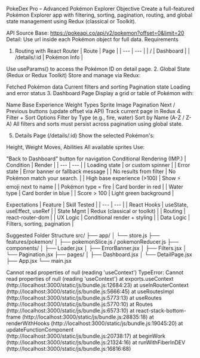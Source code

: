 PokeDex Pro – Advanced Pokémon Explorer
Objective
Create a full-featured Pokémon Explorer app with filtering, sorting, pagination, routing, and global state management using Redux (classical or Toolkit).

API Source
Base: https://pokeapi.co/api/v2/pokemon?offset=0&limit=20
Detail: Use url inside each Pokémon object for full data.
Requirements
1. Routing with React Router
| Route | Page | | --- | --- | | / | Dashboard | | /details/:id | Pokémon Info |

Use useParams() to access the Pokémon ID on detail page.
2. Global State (Redux or Redux Toolkit)
Store and manage via Redux:

Fetched Pokémon data
Current filters and sorting
Pagination state
Loading and error status
3. Dashboard Page
Display a grid or table of Pokémon with:

Name
Base Experience
Weight
Types
Sprite Image
Pagination
Next / Previous buttons (update offset via API)
Track current page in Redux
4. Filter + Sort Options
Filter by Type (e.g., fire, water)
Sort by Name (A-Z / Z-A)
All filters and sorts must persist across pagination using global state.

5. Details Page (/details/:id)
Show the selected Pokémon's:

Height, Weight
Moves, Abilities
All available sprites
Use:

"Back to Dashboard" button for navigation
Conditional Rendering (IMP.)
| Condition | Render | | --- | --- | | Loading state | <Loader /> or custom spinner | | Error state | Error banner or fallback message | | No results from filter | No Pokémon match your search. | | High base experience (>100) | Show ⚡ emoji next to name | | Pokémon type = fire | Card border in red | | Water type | Card border in blue | | Score > 100 | Light green background |

Expectations
| Feature | Skill Tested | | --- | --- | | React Hooks | useState, useEffect, useRef | | State Mgmt | Redux (classical or toolkit) | | Routing | react-router-dom | | UX Logic | Conditional render + styling | | Data Logic | Filters, sorting, pagination |

Suggested Folder Structure
src/
├── app/
│   └── store.js
├── features/pokemon/
│   ├── pokemonSlice.js / pokemonReducer.js
├── components/
│   ├── Loader.jsx
│   ├── ErrorBanner.jsx
│   ├── Filters.jsx
│   └── Pagination.jsx
├── pages/
│   ├── Dashboard.jsx
│   └── DetailPage.jsx
├── App.jsx
└── main.jsx

Cannot read properties of null (reading 'useContext')
TypeError: Cannot read properties of null (reading 'useContext')
    at exports.useContext (http://localhost:3000/static/js/bundle.js:12684:23)
    at useInRouterContext (http://localhost:3000/static/js/bundle.js:5666:45)
    at useRoutesImpl (http://localhost:3000/static/js/bundle.js:5773:13)
    at useRoutes (http://localhost:3000/static/js/bundle.js:5770:10)
    at Routes (http://localhost:3000/static/js/bundle.js:6573:10)
    at react-stack-bottom-frame (http://localhost:3000/static/js/bundle.js:28835:18)
    at renderWithHooks (http://localhost:3000/static/js/bundle.js:19045:20)
    at updateFunctionComponent (http://localhost:3000/static/js/bundle.js:20738:17)
    at beginWork (http://localhost:3000/static/js/bundle.js:21324:16)
    at runWithFiberInDEV (http://localhost:3000/static/js/bundle.js:16816:68)